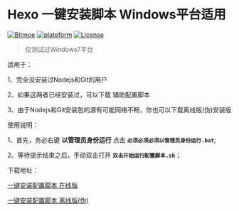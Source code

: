 # Hexo 一键安装脚本 Windows平台适用
[![Bitmoe](https://img.shields.io/badge/Powered%20By-Bitmoe-blue.svg?style=flat-square)]() [![plateform](https://img.shields.io/badge/Platform-Windows-yellow.svg?style=flat-square)]() [![License](https://img.shields.io/badge/License-CC%20BY--NC--SA-yellowgreen.svg?style=flat-square)]()

>仅测试过Windows7平台

适用于：

  1、完全没安装过Nodejs和Git的用户
  
  2、如果这两者已经安装过，可以下载 辅助配置脚本 
  
  3、由于Nodejs和Git安装包的源有可能网络不畅，你也可以下载离线版(伪)安装版
  
使用说明：

  1、首先，务必右键 **以管理员身份运行** 点击 **``必须必须必须以管理员身份运行.bat``**;
  
  2、等待提示结束之后，手动双击打开 **``双击开始运行配置脚本.sh``**；

下载地址：

 [一键安装配置脚本  在线版](http://7xr7nq.com1.z0.glb.clouddn.com/%E4%B8%80%E9%94%AE%E5%AE%89%E8%A3%85%E9%85%8D%E7%BD%AE%E8%84%9A%E6%9C%AC_%E5%9C%A8%E7%BA%BF%E7%89%88.rar)
  
 [一键安装配置脚本  离线版(伪)](http://pan.baidu.com/s/1o74nV9w)
  
